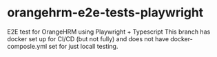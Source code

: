 # orangehrm-e2e-tests-playwright
E2E test for OrangeHRM using Playwright + Typescript
This branch has docker set up for CI/CD (but not fully) and does not have docker-composle.yml set for just locall testing.
